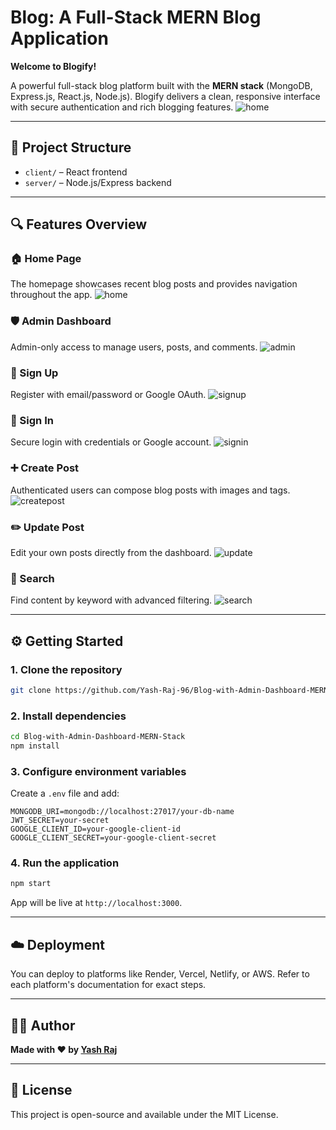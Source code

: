 # Blog: A Full-Stack MERN Blog Application

**Welcome to Blogify!**

A powerful full-stack blog platform built with the **MERN stack** (MongoDB, Express.js, React.js, Node.js). Blogify delivers a clean, responsive interface with secure authentication and rich blogging features.
![home](https://github.com/Yash-Raj-96/Blog-with-Admin-Dashboard-MERN-Stack/blob/main/client/src/components/I/1.png?raw=true)

---

## 🧩 Project Structure

- `client/` – React frontend
- `server/` – Node.js/Express backend

---

## 🔍 Features Overview

### 🏠 Home Page

The homepage showcases recent blog posts and provides navigation throughout the app.
![home](https://github.com/Yash-Raj-96/Blog-with-Admin-Dashboard-MERN-Stack/blob/main/client/src/components/I/1.1.png?raw=true)
### 🛡️ Admin Dashboard

Admin-only access to manage users, posts, and comments.
![admin](https://github.com/Yash-Raj-96/Blog-with-Admin-Dashboard-MERN-Stack/blob/main/client/src/components/I/3.png?raw=true)
### 📝 Sign Up

Register with email/password or Google OAuth.
![signup](https://github.com/Yash-Raj-96/Blog-with-Admin-Dashboard-MERN-Stack/blob/main/client/src/components/I/4.png?raw=true)
### 🔐 Sign In

Secure login with credentials or Google account.
![signin](https://github.com/Yash-Raj-96/Blog-with-Admin-Dashboard-MERN-Stack/blob/main/client/src/components/I/5.png?raw=true)
### ➕ Create Post

Authenticated users can compose blog posts with images and tags.
![createpost](https://github.com/Yash-Raj-96/Blog-with-Admin-Dashboard-MERN-Stack/blob/main/client/src/components/I/6.png?raw=true)
### ✏️ Update Post

Edit your own posts directly from the dashboard.
![update](https://github.com/Yash-Raj-96/Blog-with-Admin-Dashboard-MERN-Stack/blob/main/client/src/components/I/7.png?raw=true)
### 🔎 Search

Find content by keyword with advanced filtering.
![search](https://github.com/Yash-Raj-96/Blog-with-Admin-Dashboard-MERN-Stack/blob/main/client/src/components/I/9.png?raw=true)

---

## ⚙️ Getting Started

### 1. Clone the repository

```bash
git clone https://github.com/Yash-Raj-96/Blog-with-Admin-Dashboard-MERN-Stack
```

### 2. Install dependencies

```bash
cd Blog-with-Admin-Dashboard-MERN-Stack
npm install
```

### 3. Configure environment variables

Create a `.env` file and add:

```env
MONGODB_URI=mongodb://localhost:27017/your-db-name
JWT_SECRET=your-secret
GOOGLE_CLIENT_ID=your-google-client-id
GOOGLE_CLIENT_SECRET=your-google-client-secret
```

### 4. Run the application

```bash
npm start
```

App will be live at `http://localhost:3000`.

---

## ☁️ Deployment

You can deploy to platforms like Render, Vercel, Netlify, or AWS. Refer to each platform's documentation for exact steps.

---


## 🧑‍💻 Author

**Made with ❤️ by [Yash Raj](https://github.com/Yash-Raj-96)**

---

## 📄 License

This project is open-source and available under the MIT License.
